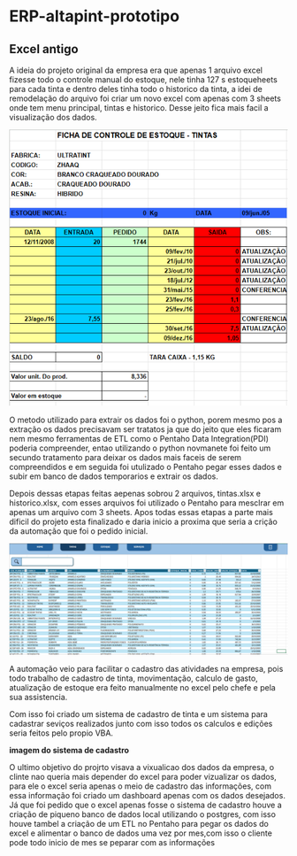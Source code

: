 # ERP-altapint-prototipo


<h2>Excel antigo</h2>
<p>
  A ideia do projeto original da empresa era que apenas 1 arquivo excel fizesse todo o controle manual do estoque, nele tinha 127 s estoqueheets para cada tinta e dentro deles tinha todo o historico da tinta, a idei de remodelação do arquivo foi criar um novo excel com apenas com 3 sheets onde tem menu principal, tintas e historico. Desse jeito fica mais facil a visualização dos dados.
</p>

![Excel Antigo](https://github.com/VictorEMF/ERP-altapint-prototipo/blob/main/02%20-%20ARQUIVOS/IMAGEN/EXCEL%20ANTIGO.png)

<p>
  O metodo utilizado para extrair os dados foi o python, porem mesmo pos a extração os dados precisavam ser tratatos ja que do jeito que eles ficaram nem mesmo ferramentas de ETL como o Pentaho Data Integration(PDI) poderia compreender, entao utilizando o python novmanete foi feito um secundo tratamento para deixar os dados mais faceis de serem compreendidos e em seguida foi utulizado o Pentaho pegar esses dados e subir em banco de dados temporarios e extrair os dados. 
</p>


<p>
  Depois dessas etapas feitas aepenas sobrou 2 arquivos, tintas.xlsx e historico.xlsx, com esses arquivos foi utilizado o Pentaho para mesclrar em apenas um arquivo com 3 sheets. Apos todas essas etapas a parte mais dificil do projeto esta finalizado e daria inicio a proxima que seria a crição da automação que foi o pedido inicial.
</p>

![EXCEL_NOVO](https://github.com/VictorEMF/ERP-altapint-prototipo/blob/main/02%20-%20ARQUIVOS/IMAGEN/EXCEL%20NOVO.png)

<p>
  A automação veio para facilitar o cadastro das atividades na empresa, pois todo trabalho de cadastro de tinta, movimentação, calculo de gasto, atualização de estoque era feito manualmente no excel pelo chefe e pela sua assistencia.
</p>
<p>
  Com isso foi criado um sistema de cadastro de tinta e um sistema para cadastrar seviços realizados junto com isso todos os calculos e edições seria feitos pelo propio VBA.
</p>

<strong>
  imagem do sistema de cadastro
</strong>

<p>
  O ultimo objetivo do projrto visava a vixualicao dos dados da empresa, o clinte nao queria mais depender do excel para poder vizualizar os dados, para ele o excel seria apenas o meio de cadastro das informações, com essa informação foi criado um dashboard apenas com os dados desejados. Já que foi pedido que o excel apenas fosse o sistema de cadastro houve a criação de piqueno banco de dados local utilizando o postgres, com isso houve tambel a criação de um ETL no Pentaho para pegar os dados do excel e alimentar o banco de dados uma vez por mes,com isso o cliente pode todo inicio de mes se peparar com as informações
</p>
